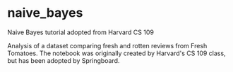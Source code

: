 # naive_bayes
Naive Bayes tutorial adopted from Harvard CS 109

Analysis of a dataset comparing fresh and rotten reviews from Fresh Tomatoes. The notebook was originally created by Harvard's CS 109 class, but has been adopted by Springboard.
